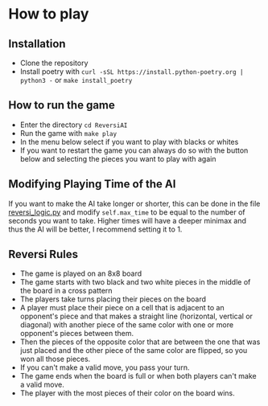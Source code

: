 # How to play

## Installation

- Clone the repository
- Install poetry with `curl -sSL https://install.python-poetry.org | python3 -` or `make install_poetry`

## How to run the game

- Enter the directory `cd ReversiAI`
- Run the game with `make play`
- In the menu below select if you want to play with blacks or whites
- If you want to restart the game you can always do so with the button below and selecting the pieces you want to play with again
  
## Modifying Playing Time of the AI

If you want to make the AI take longer or shorter, this can be done in the file [reversi_logic.py](/src/reversi/reversi_logic.py) and modify `self.max_time` to be equal to the number of seconds you want to take. Higher times will have a deeper minimax and thus the AI will be better, I recommend setting it to 1.

## Reversi Rules

- The game is played on an 8x8 board
- The game starts with two black and two white pieces in the middle of the board in a cross pattern
- The players take turns placing their pieces on the board
- A player must place their piece on a cell that is adjacent to an opponent's piece and that makes a straight line (horizontal, vertical or diagonal) with another piece of the same color with one or more opponent's pieces between them.
- Then the pieces of the opposite color that are between the one that was just placed and the other piece of the same color are flipped, so you won all those pieces.
- If you can't make a valid move, you pass your turn.
- The game ends when the board is full or when both players can't make a valid move.
- The player with the most pieces of their color on the board wins.
